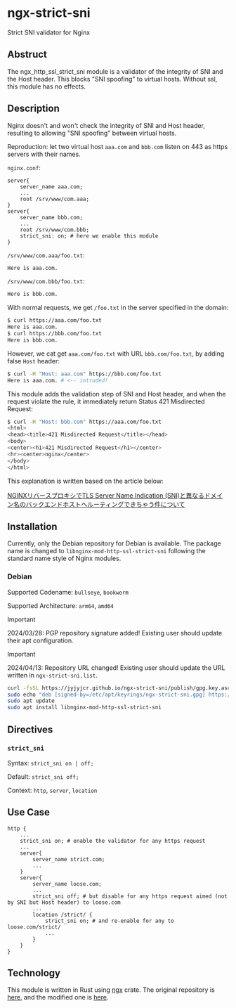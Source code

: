 # ngx-strict-sni

Strict SNI validator for Nginx

## Abstruct

The ngx_http_ssl_strict_sni module is a validator of the integrity of SNI and the Host header. This blocks "SNI spoofing" to virtual hosts. Without ssl, this module has no effects.

## Description

Nginx doesn't and won't check the integrity of SNI and Host header, resulting to allowing "SNI spoofing" between virtual hosts.

Reproduction: let two virtual host `aaa.com` and `bbb.com` listen on 443 as https servers with their names.

`nginx.conf`:

```nginx
server{
    server_name aaa.com;
    ...
    root /srv/www/com.aaa;
}
server{
    server_name bbb.com;
    ...
    root /srv/www/com.bbb;
    strict_sni: on; # here we enable this module
}
```

`/srv/www/com.aaa/foo.txt`:

```html
Here is aaa.com.
```

`/srv/www/com.bbb/foo.txt`:

```html
Here is bbb.com.
```

With normal requests, we get `/foo.txt` in the server specified in the domain:

```bash
$ curl https://aaa.com/foo.txt
Here is aaa.com.
$ curl https://bbb.com/foo.txt
Here is bbb.com.
```

However, we cat get `aaa.com/foo.txt` with URL `bbb.com/foo.txt`, by adding false `Host` header:

```bash
$ curl -H "Host: aaa.com" https://bbb.com/foo.txt
Here is aaa.com. # <-- intruded!
```

This module adds the validation step of SNI and Host header, and when the request violate the rule, it immediately return Status 421 Misdirected Request:

```bash
$ curl -H "Host: bbb.com" https://aaa.com/foo.txt
<html>
<head><title>421 Misdirected Request</title></head>
<body>
<center><h1>421 Misdirected Request</h1></center>
<hr><center>nginx</center>
</body>
</html>
```

This explanation is written based on the article below:

[NGINXリバースプロキシでTLS Server Name Indication (SNI)と異なるドメイン名のバックエンドホストへルーティングできちゃう件について](https://qiita.com/jqtype/items/bd6f0d819944ef954d88)

## Installation

Currently, only the Debian repository for Debian is available. The package name is changed to `libnginx-mod-http-ssl-strict-sni` following the standard name style of Nginx modules.

### Debian

Supported Codename: `bullseye`, `bookworm`

Supported Architecture: `arm64`, `amd64`

> [!IMPORTANT]
> 2024/03/28: PGP repository signature added! Existing user should update their apt configuration.

> [!IMPORTANT]
> 2024/04/13: Repository URL changed! Existing user should update the URL written in `ngx-strict-sni.list`.

```bash
curl -fsSL https://jyjyjcr.github.io/ngx-strict-sni/publish/gpg.key.asc | sudo gpg --dearmor -o /etc/apt/keyrings/ngx-strict-sni.gpg
sudo echo "deb [signed-by=/etc/apt/keyrings/ngx-strict-sni.gpg] https://jyjyjcr.github.io/ngx-strict-sni/publish/deb $(cat /etc/os-release|grep VERSION_CODENAME|sed -e 's/^.*=//g') main" > "/etc/apt/sources.list.d/ngx-strict-sni.list"
sudo apt update
sudo apt install libnginx-mod-http-ssl-strict-sni
```

## Directives

### `strict_sni`

Syntax: `strict_sni on | off;`

Default: `strict_sni off;`

Context: `http`, `server`, `location`

## Use Case

```nginx
http {
    ...
    strict_sni on; # enable the validator for any https request
    ...
    server{
        server_name strict.com;
        ...
    }
    server{
        server_name loose.com;
        ...
        strict_sni off; # but disable for any https request aimed (not by SNI but Host header) to loose.com
        ...
        location /strict/ {
            strict_sni on; # and re-enable for any to loose.com/strict/
            ...
        }
    }
}
```

## Technology

This module is written in Rust using [ngx](https://crates.io/crates/ngx/0.4.1) crate. The original repository is [here](https://github.com/nginxinc/ngx-rust), and the modified one is [here](https://github.com/JyJyJcr/ngx-rust/tree/integ_test_inuse).
